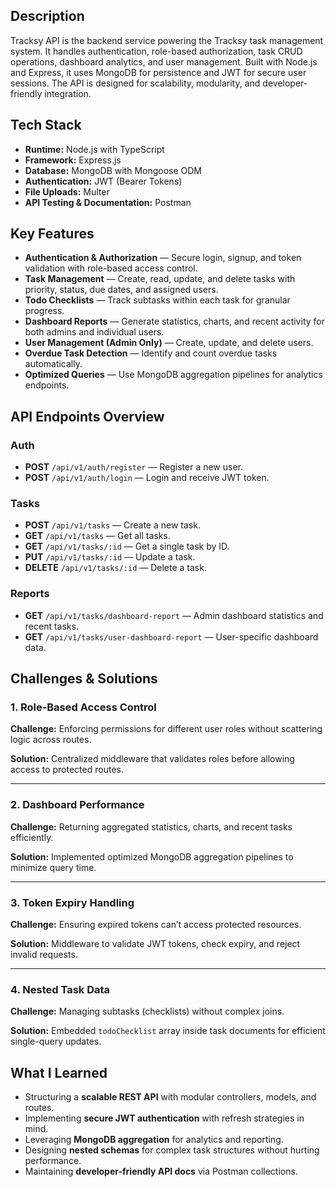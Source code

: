 
## Description
Tracksy API is the backend service powering the Tracksy task management system. It handles authentication, role-based authorization, task CRUD operations, dashboard analytics, and user management. Built with Node.js and Express, it uses MongoDB for persistence and JWT for secure user sessions. The API is designed for scalability, modularity, and developer-friendly integration.

## Tech Stack
- **Runtime:** Node.js with TypeScript
- **Framework:** Express.js
- **Database:** MongoDB with Mongoose ODM
- **Authentication:** JWT (Bearer Tokens)
- **File Uploads:** Multer
- **API Testing & Documentation:** Postman

## Key Features
- **Authentication & Authorization** — Secure login, signup, and token validation with role-based access control.
- **Task Management** — Create, read, update, and delete tasks with priority, status, due dates, and assigned users.
- **Todo Checklists** — Track subtasks within each task for granular progress.
- **Dashboard Reports** — Generate statistics, charts, and recent activity for both admins and individual users.
- **User Management (Admin Only)** — Create, update, and delete users.
- **Overdue Task Detection** — Identify and count overdue tasks automatically.
- **Optimized Queries** — Use MongoDB aggregation pipelines for analytics endpoints.

## API Endpoints Overview

### Auth
- **POST** `/api/v1/auth/register` — Register a new user.
- **POST** `/api/v1/auth/login` — Login and receive JWT token.

### Tasks
- **POST** `/api/v1/tasks` — Create a new task.
- **GET** `/api/v1/tasks` — Get all tasks.
- **GET** `/api/v1/tasks/:id` — Get a single task by ID.
- **PUT** `/api/v1/tasks/:id` — Update a task.
- **DELETE** `/api/v1/tasks/:id` — Delete a task.

### Reports
- **GET** `/api/v1/tasks/dashboard-report` — Admin dashboard statistics and recent tasks.
- **GET** `/api/v1/tasks/user-dashboard-report` — User-specific dashboard data.

## Challenges & Solutions

### 1. Role-Based Access Control
**Challenge:** Enforcing permissions for different user roles without scattering logic across routes.  

**Solution:** Centralized middleware that validates roles before allowing access to protected routes.

---

### 2. Dashboard Performance
**Challenge:** Returning aggregated statistics, charts, and recent tasks efficiently.  

**Solution:** Implemented optimized MongoDB aggregation pipelines to minimize query time.

---

### 3. Token Expiry Handling
**Challenge:** Ensuring expired tokens can’t access protected resources.  

**Solution:** Middleware to validate JWT tokens, check expiry, and reject invalid requests.

---

### 4. Nested Task Data
**Challenge:** Managing subtasks (checklists) without complex joins.  

**Solution:** Embedded `todoChecklist` array inside task documents for efficient single-query updates.

## What I Learned
- Structuring a **scalable REST API** with modular controllers, models, and routes.
- Implementing **secure JWT authentication** with refresh strategies in mind.
- Leveraging **MongoDB aggregation** for analytics and reporting.
- Designing **nested schemas** for complex task structures without hurting performance.
- Maintaining **developer-friendly API docs** via Postman collections.

